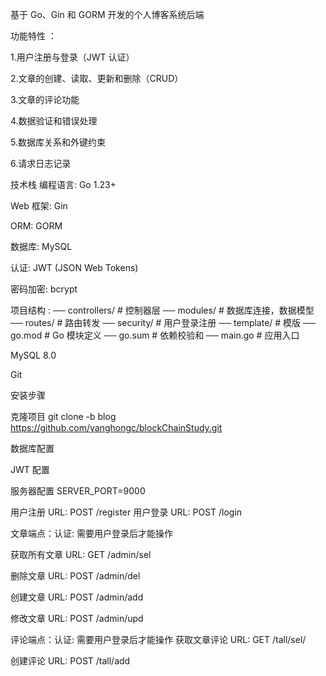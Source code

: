基于 Go、Gin 和 GORM 开发的个人博客系统后端

功能特性 ：

1.用户注册与登录（JWT 认证）

2.文章的创建、读取、更新和删除（CRUD）

3.文章的评论功能

4.数据验证和错误处理

5.数据库关系和外键约束

6.请求日志记录

技术栈 编程语言: Go 1.23+

Web 框架: Gin

ORM: GORM

数据库: MySQL

认证: JWT (JSON Web Tokens)

密码加密: bcrypt

项目结构 :
   ── controllers/ # 控制器层 
   ── modules/ # 数据库连接，数据模型
   ── routes/ # 路由转发 
   ── security/ # 用户登录注册 
   ── template/ # 模版
   ── go.mod # Go 模块定义 
   ── go.sum # 依赖校验和 
   ── main.go # 应用入口

MySQL 8.0

Git

安装步骤

克隆项目 git clone -b blog https://github.com/yanghongc/blockChainStudy.git

数据库配置 


JWT 配置


服务器配置
SERVER_PORT=9000

用户注册 URL: POST /register
用户登录 URL: POST /login

文章端点：认证: 需要用户登录后才能操作

获取所有文章 URL: GET /admin/sel

删除文章 URL: POST /admin/del

创建文章 URL: POST /admin/add

修改文章 URL: POST /admin/upd


评论端点：认证: 需要用户登录后才能操作
获取文章评论 URL: GET /tall/sel/

创建评论 URL: POST /tall/add

